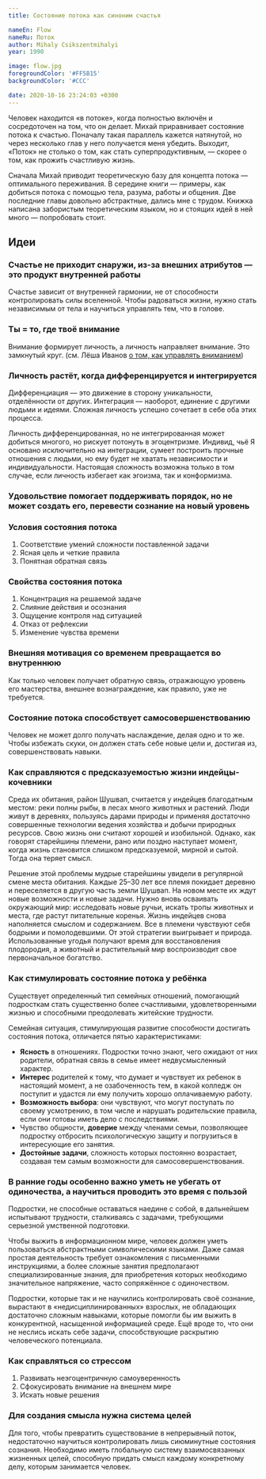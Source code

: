 ```yaml
---
title: Состояние потока как синоним счастья

nameEn: Flow
nameRu: Поток
author: Mihaly Csikszentmihalyi
year: 1990

image: flow.jpg
foregroundColor: '#FF5B15'
backgroundColor: '#CCC'

date: 2020-10-16 23:24:03 +0300
---
```


Человек находится «в потоке», когда полностью включён и сосредоточен на том, что он делает. Михай приравнивает состояние потока к счастью. Поначалу такая параллель кажется натянутой, но через несколько глав у него получается меня убедить. Выходит, «Поток» не столько о том, как стать суперпродуктивным, — скорее о том, как прожить счастливую жизнь.

Сначала Михай приводит теоретическую базу для концепта потока — оптимального переживания. В середине книги — примеры, как добиться потока с помощью тела, разума, работы и общения. Две последние главы довольно абстрактные, дались мне с трудом. Книжка написана забористым теоретическим языком, но и стоящих идей в ней много — попробовать стоит.

## Идеи

### Счастье не приходит снаружи, из-за внешних атрибутов — это продукт внутренней работы

Счастье зависит от внутренней гармонии, не от способности контролировать силы вселенной. Чтобы радоваться жизни, нужно стать независимым от тела и научиться управлять тем, что в голове.

### Ты = то, где твоё внимание

Внимание формирует личность, а личность направляет внимание. Это замкнутый круг. (см. Лёша Иванов [о том, как управлять вниманием](https://t.me/ponchiknews/748))

### Личность растёт, когда дифференцируется и интегрируется

Дифференциация — это движение в сторону уникальности, отделённости от других. Интеграция — наоборот, единение с другими людьми и идеями. Сложная личность успешно сочетает в себе оба этих процесса.

Личность дифференцированная, но не интегрированная может добиться многого, но рискует потонуть в эгоцентризме. Индивид, чьё Я основано исключительно на интеграции, сумеет построить прочные отношения с людьми, но ему будет не хватать независимости и индивидуальности. Настоящая сложность возможна только в том случае, если личность избегает как эгоизма, так и конформизма.

### Удовольствие помогает поддерживать порядок, но не может создать его, перевести сознание на новый уровень

### Условия состояния потока

1. Соответствие умений сложности поставленной задачи
2. Ясная цель и четкие правила
3. Понятная обратная связь

### Свойства состояния потока

1. Концентрация на решаемой задаче
2. Слияние действия и осознания
3. Ощущение контроля над ситуацией
4. Отказ от рефлексии
5. Изменение чувства времени

### Внешняя мотивация со временем превращается во внутреннюю

Как только человек получает обратную связь, отражающую уровень его мастерства, внешнее вознаграждение, как правило, уже не требуется.

### Состояние потока способствует самосовершенствованию

Человек не может долго получать наслаждение, делая одно и то же. Чтобы избежать скуки, он должен стать себе новые цели и, достигая из, совершенствовать навыки.

### Как справляются с предсказуемостью жизни индейцы-кочевники

Среда их обитания, район Шушвап, считается у индейцев благодатным местом: реки полны рыбы, в лесах много животных и растений. Люди живут в деревнях, пользуясь дарами природы и применяя достаточно совершенные технологии ведения хозяйства и добычи природных ресурсов. Свою жизнь они считают хорошей и изобильной. Однако, как говорят старейшины племени, рано или поздно наступает момент, когда жизнь становится слишком предсказуемой, мирной и сытой. Тогда она теряет смысл.

Решение этой проблемы мудрые старейшины увидели в регулярной смене места обитания. Каждые 25–30 лет все племя покидает деревню и переселяется в другую часть земли Шушвап. На новом месте их ждут новые возможности и новые задачи. Нужно вновь осваивать окружающий мир: исследовать новые ручьи, искать тропы животных и места, где растут питательные коренья. Жизнь индейцев снова наполняется смыслом и содержанием. Все в племени чувствуют себя бодрыми и помолодевшими. От этой стратегии выигрывает и природа. Использованные угодья получают время для восстановления плодородия, а животный и растительный мир воспроизводит свое первоначальное богатство.

### Как стимулировать состояние потока у ребёнка

Существует определенный тип семейных отношений, помогающий подросткам стать существенно более счастливыми, удовлетворенными жизнью и способными преодолевать житейские трудности.

Семейная ситуация, стимулирующая развитие способности достигать состояния потока, отличается пятью характеристиками:

-   **Ясность** в отношениях. Подростки точно знают, чего ожидают от них родители, обратная связь в семье имеет недвусмысленный характер.
-   **Интерес** родителей к тому, что думает и чувствует их ребенок в настоящий момент, а не озабоченность тем, в какой колледж он поступит и удастся ли ему получить хорошо оплачиваемую работу.
-   **Возможность выбора**: они чувствуют, что могут поступать по своему усмотрению, в том числе и нарушать родительские правила, если они готовы иметь дело с последствиями.
-   Чувство общности, **доверие** между членами семьи, позволяющее подростку отбросить психологическую защиту и погрузиться в интересующие его занятия.
-   **Достойные задачи**, сложность которых постоянно возрастает, создавая тем самым возможности для самосовершенствования.

### В ранние годы особенно важно уметь не убегать от одиночества, а научиться проводить это время с пользой

Подростки, не способные оставаться наедине с собой, в дальнейшем испытывают трудности, сталкиваясь с задачами, требующими серьезной умственной подготовки.

Чтобы выжить в информационном мире, человек должен уметь пользоваться абстрактными символическими языками. Даже самая простая деятельность требует ознакомления с письменными инструкциями, а более сложные занятия предполагают специализированные знания, для приобретения которых необходимо значительное напряжение, часто сопряжённое с одиночеством.

Подростки, которые так и не научились контролировать своё сознание, вырастают в «недисциплинированных» взрослых, не обладающих достаточно сложным навыками, которые помогли бы им выжить в конкурентной, насыщенной информацией среде. Ещё вроде то, что они не неслись искать себе задачи, способствующие раскрытию человеческого потенциала.

### Как справляться со стрессом

1. Развивать неэгоцентричную самоуверенность
2. Сфокусировать внимание на внешнем мире
3. Искать новые решения

### Для создания смысла нужна система целей

Для того, чтобы превратить существование в непрерывный поток, недостаточно научиться контролировать лишь сиюминутные состояния сознания. Необходимо иметь глобальную систему взаимосвязанных жизненных целей, способную придать смысл каждому конкретному делу, которым занимается человек.
